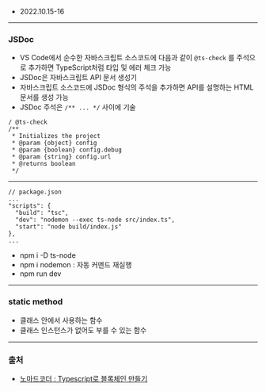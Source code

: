 - 2022.10.15-16

---

### JSDoc

- VS Code에서 순수한 자바스크립트 소스코드에 다음과 같이 `@ts-check` 를 주석으로 추가하면 TypeScript처럼 타입 및 에러 체크 가능
- JSDoc은 자바스크립트 API 문서 생성기
- 자바스크립트 소스코드에 JSDoc 형식의 주석을 추가하면 API를 설명하는 HTML 문서를 생성 가능
- JSDoc 주석은 `/** ... */` 사이에 기술

```
/ @ts-check
/**
 * Initializes the project
 * @param {object} config
 * @param {boolean} config.debug
 * @param {string} config.url
 * @returns boolean
 */
```

---

```
// package.json
...
"scripts": {
  "build": "tsc",
  "dev": "nodemon --exec ts-node src/index.ts",
  "start": "node build/index.js"
},
...
```

- npm i -D ts-node
- npm i nodemon : 자동 커멘드 재실행
- npm run dev

---

### static method

- 클래스 안에서 사용하는 함수
- 클래스 인스턴스가 없어도 부를 수 있는 함수

---

### 출처

- [노마드코더 : Typescript로 블록체인 만들기](https://nomadcoders.co/typescript-for-beginners/lectures/3692)
